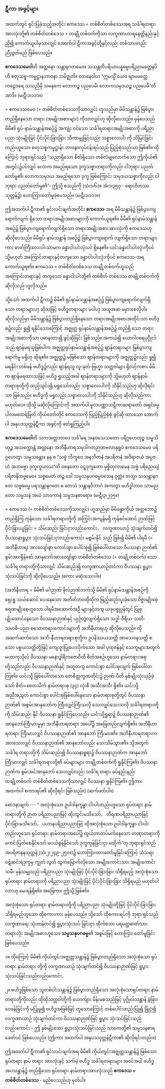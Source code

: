 ### ဋီကာ အဖွင့်များ

အထက်တွင် ရှင်းပြခဲ့သည့်အတိုင်း ဧကဒေသ = တစ်စိတ်တစ်ဒေသအရ သင်္ခါရတရားအားလုံးတို့၏ တစ်စိတ်တစ်ဒေသ = တချို့တစ်ဝက်ကိုသာ လက္ခဏာဟာရနေတ္တိနည်းနှင့် ညှိ၍ ကောက်ယူပါမှသာလျှင် အောက်ပါ ဋီကာအဖွင့်တို့နှင့်လည်း တစ်သားတည်း ညီညွတ်မည် ဖြစ်ပေသည်။

**ဧကဒေသမေဝါ**တိ အတ္တနော သန္တာနဂတမေ၀။ 
သသန္တတိပရိယာပန္နဓမ္မပရိညာမတ္တေနပိ ဟိ စတုသစ္စ-ကမ္မဋ္ဌာနဘာ၀နာ သမိဇ္ဈတိ။ 
တေနေဝါဟ “ဣမသ္မိံ ယေ၀ ဗျာမမတ္တေ ကဠေ၀ရေ သသညိမှိ သမနကေ လောကဉ္စ ပညပေမိ၊ လောကသမုဒယဉ္စ ပညပေမီ”တိအာဒိ။ (မ၊ဋီ၊၁၊၁၁၁။)

= ဧကဒေသမေ၀ (= တစ်စိတ်တစ်ဒေသကိုသာလျှင်) ဟူသည်မှာ မိမိသန္တာန်၌ ဖြစ်ပွားတည်ရှိနေသော တရား (အမျိုးအစားများ) ကိုသာလျှင်ဟု ဆိုလိုပေသည်။ 
မှန်ပေသည် မိမိ၏ ရုပ်-နာမ်သန္တာန်အစဉ်၌ အကျုံး ဝင်သော သင်္ခါရတရားအမျိုးအစားကို ပရိညာပညာ သုံးမျိုးဖြင့် ပိုင်းပိုင်းခြားခြား သိကာမျှဖြင့်လည်း သစ္စာလေးပါး ကို သိမြင်ခြင်းတည်းဟူသော စတုသစ္စကမ္မဋ္ဌာန်း ဘာ၀နာလုပ်ငန်းရပ်သည် ပြည့်စုံသည်သာ ဖြစ်၏။ 
ထိုကြောင့် ဘုရားရှင်သည် “သညာရှိသော စိတ်ရှိသော တစ်လံမျှလောက်သော ဤကိုယ်၏ အတွင်း၌ပင်လျှင် လောက အမည်ရသော ဒုက္ခသစ္စာတရားကိုလည်း ငါဘုရား ပညတ်တော်မူ၏၊ လောကသမုဒယ အမည်ရသော ဒုက္ခ ဖြစ်ကြောင်း သမုဒယသစ္စာကိုလည်း ငါဘုရား ပညတ်တော်မူ၏”- ဤသို့ စသည်ကို (သံ၊၁၊၆၁။ အံ၊၁၊၃၅၇ - ရောဟိတဿသုတ္တန်၌) ဟောကြားတော်မူခဲ့ပေသည်။ (မ၊ဋီ၊၁၊၁၁၁။)

ဤအထက်ပါ ဋီကာ၏ ရှင်းလင်းချက်အတိုင်း **ဧကဒေသ**-အရ မိမိသန္တာန်၌ ဖြစ်ပွားကျရောက်လျက် ရှိသော တရားအမျိုးအစားများကို ကောက်ယူရ၏။ 
မိမိ၏ ရုပ်နာမ်သန္တာန်အစဉ်၌ ဖြစ်ပွားကျရောက်လျက်ရှိသော တရားအမျိုးအစားအားလုံးကို ဧကဒေသဟု ဆိုလိုပေသည်။ 
မိမိရုပ်-နာမ်သန္တာန် အစဉ်၌ ဖြစ်ပွားကျရောက် လျက်ရှိသော တရားများကား ဓာတ်ကြီးလေးပါးသာမက ခန္ဓာငါးပါးလုံးပင် ရှိနေ၏။ 
ယင်းခန္ဓာငါးပါးလုံးကိုပင် သို့မဟုတ် အကြောင်းတရားနှင့်တကွသော ခန္ဓာငါးပါးလုံးကိုပင် ဧကဒေသ-အရ ကောက်ယူရ၏။ 
ဧကဒေသ = တစ်စိတ်တစ်ဒေသ တချို့တစ်ဝက်ဟူသည် အကြောင်းတရားနှင့် တကွသော ခန္ဓာငါးပါးတို့၏ တစ်စိတ် တစ်ဒေသ တချို့တစ်ဝက်ကို ဆိုလိုသည် ဟူလိုသည်။

သို့သော် အထက်ပါ ဋီကာ၌ မိမိ၏ ရုပ်နာမ်သန္တာန်အစဉ်၌ ဖြစ်ပွားကျရောက်လျက်ရှိသော တရားများဟု ဆိုသဖြင့် ဗဟိဒ္ဓတရားများ မပါဟု အယူအဆ မမှားစေလိုပါ။ 
ဆိုလိုသည်မှာ မိမိသန္တာန်၌ ဖြစ်ပွားတည်ရှိနေသော တရားအမျိုးအစားအတိုင်းသာ ဗဟိဒ္ဓ၌လည်း ရှု၍ ရနိုင်သောကြောင့် အဇ္ဈတ္တ ရုပ်နာမ်သန္တာန်အစဉ်၌ တည်ရှိ သော တရားအမျိုးအစားကိုသာ ပဓာနထား၍ ဖွင့်ဆိုခြင်း ဖြစ်သည်။ 
အကယ်၍ ယောဂါ၀စရပုဂ္ဂိုလ်သည် ဈာန်မရသူဖြစ်ပါက အဇ္ဈတ္တရုပ်နာမ်သန္တာန်အစဉ်၌ ဈာန်တရားများ ဖြစ်ပွားကျရောက်မှု မရှိဟု ဆိုရ၏။ 
အဇ္ဈတ္တ၌ မဖြစ်သော ဈာန်တရားများကို အဇ္ဈတ္တ၌လည်း ရှု၍ မရနိုင်၊ တစ်ဖန် ဗဟိဒ္ဓ၌လည်း ဈာန်ရသူ လူ-နတ်-ဗြဟ္မာ သတ္တဝါများ ရှိလင့်ကစား မိမိက ဈာန်မရထားသဖြင့် ဗဟိဒ္ဓ ရှုသည့်အခါ ဈာန်တရားများကို သို့မဟုတ် ဈာန်နာမ် တရားစုတို့ကို ထည့်သွင်း၍ မရှုသော်လည်း သစ္စာလေးပါးကို သိနိုင်သည်ဟု ဆိုလိုရင်းသာ ဖြစ်သည်။ 
ဗဟိဒ္ဓကို မရှုလည်း သစ္စာလေးပါးကို သိနိုင်သည်ဟု ဆိုလိုသည်ကား မဟုတ်ပေ။ 
ထိုသို့ မဆိုလိုကြောင်းကို အထက်ပါ မူလပဏ္ဏာသဋီကာဆရာတော် အရှင်ဓမ္မပါလမထေရ်မြတ် ကိုယ်တော်တိုင် ဧကဒေသကို ပြည့်ပြည့်စုံစုံ ဖွင့်ဆို ထားသော အောက်ပါ အနုပဒသုတ္တန်ဋီကာ အဖွင့်ကို ဖတ်ရှုကြည့်ပါ။

**ဧကဒေသမေဝါ**တိ သကအတ္တဘာဝေ သင်္ခါရေ အန၀သေသတော ပရိဂ္ဂဟေတုဉ္စ သမ္မသိတုဉ္စ အသက္ကောန္တံ အတ္တနော အဘိနီဟာရသမုဒါဂတဉာဏဗလာနုရူပံ ဧကဒေသမေ၀ ပရိဂ္ဂဟေတွာ သမ္မသန္တော။ 
နနု စ “သဗ္ဗံ ဘိက္ခဝေ အနဘိဇာနံ အပရိဇာနံ အဝိရာဇယံ အပ္ပဇဟံ အဘဗ္ဗော ဒုက္ခက္ခယာယ”တိ ၀စနတော ဝဋ္ဋဒုက္ခတော မုစ္စိတုကာမေန သဗ္ဗံ ပရိညေယျံ ပရိဇာနိတဗ္ဗမေ၀။ 
သစ္စမေတံ တဉ္စ ခေါ သမ္မသနုပဂဓမ္မ၀သေန ဝုတ္တံ။ 
တသ္မာ သသန္တာနဂတေ သဗ္ဗဓမ္မေ ပရသန္တာနဂတေ စ တေသံ သန္တာနဝိဘာဂံ အကတွာ ဗဟိဒ္ဓါဘာ၀ သာမညတော သမ္မသနံ အယံ သာ၀ကာနံ သမ္မသနစာရော။ (မ၊ဋီ၊၃၊၂၇၅။)

= ဧကဒေသ (= တစ်စိတ်တစ်ဒေသကိုသာလျှင်) ဟူသည်မှာ မိမိခန္ဓာကိုယ် အတ္တဘော၌ တည်ရှိကြ ကုန်သော သင်္ခါရတရားတို့ကို အကြွင်းအကျန်မရှိ ကုန်စင်အောင် ဉာဏ်ဖြင့် ပိုင်းခြားယူခြင်း = သိမ်းဆည်း ခြင်းငှာလည်းကောင်း， လက္ခဏာယာဉ် သုံးချက်တင်၍ ဝိပဿနာရှုပွား သုံးသပ်ခြင်းငှာလည်းကောင်း မစွမ်းနိုင် သည် ဖြစ်၍ မိမိ၏ ပါရမီ (= အဘိနီဟာရ) အားလျော်စွာ ကောင်းစွာ ပေါင်းစု၍ ဖြစ်ပေါ်လာသော ဝိပဿနာ ဉာဏ်၏ စွမ်းအားရှိန်စော် အာနုဘော်အားလျော်စွာ တစ်စိတ်တစ်ဒေသ (= တချို့တစ်ဝက်) သော သင်္ခါရ တရားတို့ကိုသာလျှင် သိမ်းဆည်း၍ လက္ခဏာယာဉ်တင်ကာ ဝိပဿနာ ရှုပွားသုံးသပ်ခြင်းကို ဆိုလိုပေသည်။
<r>(စကား မဆုံးသေးပါ။)</r>

[အဘိနီဟာရ = မိမိ၏ မဂ်ဉာဏ် ဖိုလ်ဉာဏ်ဘက်သို့ မိမိ၏ ရုပ်နာမ်သန္တာန်အစဉ်ကို ရှေးရှု သယ်ဆောင် ပေးနေသော အတိတ်ဘ၀ထိုထိုက ဖြည့်ဆည်းပူးခဲ့သော ဝိဇ္ဇာမျိုးစေ့ စရဏမျိုးစေ့ဟူသော ပါရမီအဆောက်အဦ များနှင့်တကွ ယခုပစ္စုပ္ပန်တွင် ပြုစုပျိုးထောင်နေသော ဝိပဿနာဉာဏ်နှင့် ယှဉ်တွဲလျက်ရှိသော သဒ္ဓါ-ဝီရိယ-သတိ-သမာဓိ-ပညာ စသောတရားကောင်းများကို အဘိနီဟာရဟု ဆိုလိုပေသည်။ 
ထိုအဆက်ဆက်သော အဘိ-နီဟာရတရားစုတို့က ဥပနိဿယသတ္တိ အာသေ၀နသတ္တိ စသော ပစ္စယသတ္တိတို့ဖြင့် ကျေးဇူးပြုပေးလိုက်သော အခါ ပုထုဇန်နှင့် သေက္ခများအတွက် မဟာကုသိုလ် ဝိပဿနာ မနောဒွါရိကဇောဝီထိ စိတ်အစဉ်ဟူသော နာမ်တရားအစုတို့သည်လည်း ဝိပဿနာဉာဏ်နှင့် အတူတကွ ကောင်းစွာ ပေါင်းစုလျက် ဖြစ်ပေါ်လာကြ၏။ 
ယင်းသို့ ဖြစ်ပေါ်လာသော ဇောစိတ္တက္ခဏတိုင်း၌ ဉာဏ်-ပီတိ နှစ်မျိုးလုံးယှဉ်ခဲ့သော် စိတ်+စေတသိက် နာမ်တရားစု (၃၄) လုံးစီ အသီးအသီး ရှိ၏။ 
ယင်းသို့ အညီအညွတ် ကောင်းစွာ ပေါင်းစုဖြစ်ပေါ်နေသော နာမ်တရားစုတို့တွင် ဝိပဿနာဉာဏ်၏ အစွမ်းအာနုဘော်က ကြီးလျှင်ကြီးသလို သေးလျှင်သေးသလို သင်္ခါရတရားတို့ကို သိမ်းဆည်း နိုင် ဝိပဿနာ ရှုနိုင်ကြပေသည်။ 
ယင်းသို့ရှုရာ၌ ဝိပဿနာဉာဏ်၏ အာနုဘော်ကြီးမားမှုမှာ အဘိနီဟာရတရား အပေါ်၌ အခြေတည်လျက်ရှိ၏။ 
အဘိနီဟာရတရား ကြီးမားလျှင် ဝိပဿနာဉာဏ်၏ အာနုဘော် ကြီးမား၏။ 
အဘိနီဟာရတရားက အားသေးလျှင် ဝိပဿနာဉာဏ်၏ အာနုဘော်လည်း သေးသိမ်သွား၏။ 
သို့အတွက် သင်္ခါရ တရားတို့ကို သိမ်းဆည်း၍ ဝိပဿနာရှုရာ၌ ဝိပဿနာဉာဏ်က အာနုဘော်ကြီးမားလျှင် သင်္ခါရတရားတို့၏ ခပ်များများ တချို့တစ်ဝက်ကို ရှုနိုင်ကြ၏။ 
ဝိပဿနာဉာဏ်က စွမ်းအင်အာနုဘော် သေးလျှင်လည်း သင်္ခါရ တရား ခပ်နည်းနည်း တချို့တစ်ဝက် တစ်စိတ်တစ်ဒေသကိုသာလျှင် ဝိပဿနာ ရှုနိုင်ကြ၏။ 
ဤကား အထက်ပါ စကားရပ်၏ ဆိုလိုရင်း ဖြစ်သည်။] (ဆက်ဖတ်ပါ။)

စောဒနာချက် --- “ အလုံးစုံသော ဥပါဒါနက္ခန္ဓာ ငါးပါးတည်းဟူသော ရုပ်တရား နာမ်တရားတို့ကို ဉာတ ပရိညာပညာဖြင့် ထိုးထွင်းမသိသော်， တီရဏပရိညာပညာဖြင့် ပိုင်းခြားမသိသော်， ပဟာနပရိညာပညာဖြင့် ထိုအလုံးစုံသော ဥပါဒါနက္ခန္ဓာ ငါးပါးတည်းဟူသော ရုပ်တရား နာမ်တရားအပေါ်၌ တွယ်တာတပ်မက်နေသော တဏှာတရားကို မကင်းပြတ်စေနိုင်သော် မပယ်စွန့်နိုင်သော် ဒုက္ခကုန်ခြင်းငှာ မထိုက်”ဟု ဘုရားရှင်သည် အပရိဇာနနသုတ္တန် (သံ၊၂၊၂၄၉-၂၅၀။)၌ ဟောကြားထားတော်မူခြင်းကြောင့် သံသရာဝဋ်ဆင်းရဲဒုက္ခမှ ကျွတ် လွတ် ထွက်မြောက်လိုသော အမျိုးကောင်းသား အမျိုးကောင်းသမီး မှန်သမျှသည် ပရိညာပညာ သုံးမျိုးဖြင့် ပိုင်းပိုင်းခြားခြား သိရှိရမည့် အလုံးစုံသော ရုပ်တရား နာမ်တရားကို ပရိညာပညာ သုံးမျိုးဖြင့် ပိုင်းပိုင်းခြားခြား သိရှိရမည် မဟုတ်ပါလားဟု မေးရန်ရှိ၏။ 
အဖြေကား ဤသို့ ဖြစ်၏။

အလုံးစုံသော ရုပ်တရား နာမ်တရားတို့ကို ပရိညာပညာ သုံးမျိုးတို့ဖြင့် ပိုင်းပိုင်းခြားခြား သိရှိရမည်ဟူသော ထိုစကားကား မှန်ပေသည်။ 
သို့သော် ထိုစကားရပ်ကို ဘုရားရှင်သည် လက္ခဏာရေး သုံးတန်တင်၍ ရှုပွားသုံးသပ် ခြင်းငှာ ထိုက်သော ပရမတ္ထဓာတ်သား တရားလုံး အမျိုးအစားဟူသော **သမ္မသနုပဂဓမ္မ**၏ အစွမ်းဖြင့် ဟောကြား တော်မူခြင်း ဖြစ်ပေသည်။

၁။ ထိုကြောင့် မိမိ၏ ကိုယ်တွင်းအဇ္ဈတ္တသန္တာန်၌ ဖြစ်ပွားတည်ရှိသော အလုံးစုံသော ရုပ်တရား နာမ်တရား တို့ကို လက္ခဏာယာဉ် သုံးချက်တင်၍ ဝိပဿနာဉာဏ်ဖြင့် ရှုပွားသုံးသပ်ခြင်းသည်လည်းကောင်း，

၂။ ဗဟိဒ္ဓဖြစ်သော သူတစ်ပါးသန္တာန်၌ ဖြစ်ပွားတည်ရှိသော အလုံးစုံသောရုပ်တရား နာမ်တရားတို့ကိုလည်း ထိုထိုသတ္တဝါတို့ကို ယောက်ျား မိန်းမစသည်ဖြင့် ပုဂ္ဂိုလ်သန္တာန် ခွဲခြားဝေဖန်ခြင်းကို မပြုမူ၍ ဗဟိဒ္ဓအဖြစ်ဖြင့် တူသောကြောင့် တစ်ပေါင်းတည်းပြု၍ ခြုံငုံ၍ လက္ခဏာယာဉ် သုံးချက်တင်ကာ ဝိပဿနာဉာဏ်ဖြင့် ရှုပွား သုံးသပ်ခြင်းသည်လည်းကောင်း - ဤ နှစ်မျိုးသော ရှုပွားသုံးသပ်ခြင်းသည် သာ၀ကတို့၏ သမ္မသနစာရခေတ်ပင် ဖြစ်ပေသည်။ (ဤကား အထက်ပါ အနုပဒသုတ္တန်ဋီကာ၏ ဆိုလိုရင်းတည်း။)

ဤအထက်ပါ ဋီကာ၏ ရှင်းလင်းချက်အရ မိမိ၏ ကိုယ်တွင်းအဇ္ဈတ္တသန္တာန်၌ ဖြစ်သော ရုပ်တရား နာမ် တရား အားလုံးနှင့် သက်မဲ့ ဗဟိဒ္ဓ သင်္ခါရတရားများ အဝင်အပါ ဗဟိဒ္ဓ အပသန္တာန်၌ တည်ရှိသော ရုပ်တရား နာမ်တရားအားလုံးသည် **ဧကဒေသ = တစ်စိတ်တစ်ဒေသ** - မည်ပေသည်ဟု မှတ်ပါ။